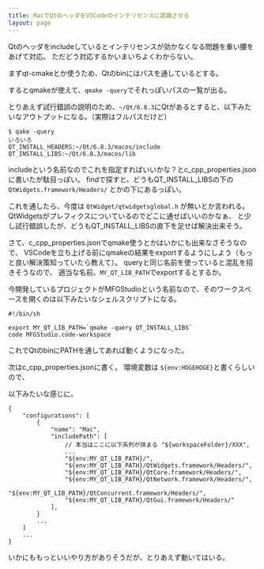 ```yaml
---
title: MacでQtのヘッダをVSCodeのインテリセンスに認識させる
layout: page
---
```

Qtのヘッダをincludeしているとインテリセンスが効かなくなる問題を重い腰をあげて対応。
ただどう対応するかいまいちよくわからない。

まずqt-cmakeとか使うため、Qtのbinにはパスを通しているとする。

するとqmakeが使えて、`qmake -query`でそれっぽいパスの一覧が出る。

とりあえず試行錯誤の説明のため、`~/Qt/6.8.3`にQtがあるとすると、以下みたいなアウトプットになる。（実際はフルパスだけど）


```
$ qake -query
いろいろ
QT_INSTALL_HEADERS:~/Qt/6.8.3/macos/include
QT_INSTALL_LIBS:~/Qt/6.8.3/macos/lib
```

includeという名前なのでこれを指定すればいいかな？とc_cpp_properties.jsonに書いたが駄目っぽい。
findで探すと、どうもQT_INSTALL_LIBSの下の `QtWidgets.framework/Headers/` とかの下にあるっぽい。

これを通したら、今度は `QtWidget/qtwidgetsglobal.h` が無いとか言われる。QtWidgetsがプレフィクスについているのでどこに通せばいいのかなぁ、
と少し試行錯誤したが、どうもQT_INSTALL_LIBSの直下を足せば解決出来そう。

さて、c_cpp_properties.jsonでqmake使うとかはいかにも出来なさそうなので、
VSCodeを立ち上げる前にqmakeの結果をexportするようにしよう（もっと良い解決策知っていたら教えて）。
queryと同じ名前を使っていると混乱を招きそうなので、
適当な名前、`MY_QT_LIB_PATH`でexportするとするか。

今開発しているプロジェクトがMFGStudioという名前なので、そのワークスペースを開くのは以下みたいなシェルスクリプトになる。

```
#!/bin/sh

export MY_QT_LIB_PATH=`qmake -query QT_INSTALL_LIBS`
code MFGStudio.code-workspace
```

これでQtのbinにPATHを通してあれば動くようになった。

次はc_cpp_properties.jsonに書く。
環境変数は `${env:HOGEHOGE}`と書くらしいので、

以下みたいな感じに。

```
{
    "configurations": [
        {
            "name": "Mac",
            "includePath": [
                // 本当はここに以下系列が挟まる "${workspaceFolder}/XXX",
                ...
                "${env:MY_QT_LIB_PATH}/",
                "${env:MY_QT_LIB_PATH}/QtWidgets.framework/Headers/",
                "${env:MY_QT_LIB_PATH}/QtCore.framework/Headers/",
                "${env:MY_QT_LIB_PATH}/QtNetwork.framework/Headers/",
                "${env:MY_QT_LIB_PATH}/QtConcurrent.framework/Headers/",
                "${env:MY_QT_LIB_PATH}/QtGui.framework/Headers/"
            ],
        }
        ...
    ]
    ...
}
```

いかにももっといいやり方がありそうだが、とりあえず動いてはいる。